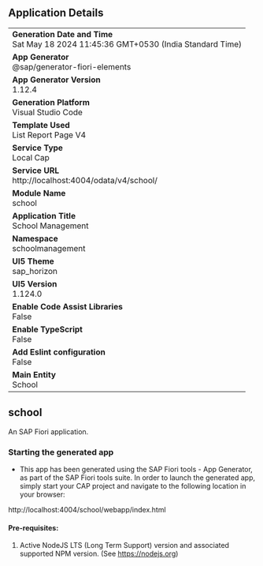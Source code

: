 ## Application Details
|               |
| ------------- |
|**Generation Date and Time**<br>Sat May 18 2024 11:45:36 GMT+0530 (India Standard Time)|
|**App Generator**<br>@sap/generator-fiori-elements|
|**App Generator Version**<br>1.12.4|
|**Generation Platform**<br>Visual Studio Code|
|**Template Used**<br>List Report Page V4|
|**Service Type**<br>Local Cap|
|**Service URL**<br>http://localhost:4004/odata/v4/school/
|**Module Name**<br>school|
|**Application Title**<br>School Management|
|**Namespace**<br>schoolmanagement|
|**UI5 Theme**<br>sap_horizon|
|**UI5 Version**<br>1.124.0|
|**Enable Code Assist Libraries**<br>False|
|**Enable TypeScript**<br>False|
|**Add Eslint configuration**<br>False|
|**Main Entity**<br>School|

## school

An SAP Fiori application.

### Starting the generated app

-   This app has been generated using the SAP Fiori tools - App Generator, as part of the SAP Fiori tools suite.  In order to launch the generated app, simply start your CAP project and navigate to the following location in your browser:

http://localhost:4004/school/webapp/index.html

#### Pre-requisites:

1. Active NodeJS LTS (Long Term Support) version and associated supported NPM version.  (See https://nodejs.org)


